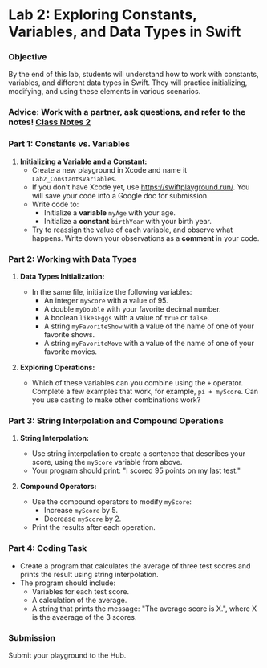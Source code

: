 
# Lab 2: Exploring Constants, Variables, and Data Types in Swift

### Objective

By the end of this lab, students will understand how to work with constants, variables, and different data types in Swift. They will practice initializing, modifying, and using these elements in various scenarios.

### Advice: Work with a partner, ask questions, and refer to the notes! [Class Notes 2](https://github.com/lauramansfield106/iOSAppDevelopment/blob/main/Class_Notes2.md)
### Part 1: Constants vs. Variables

1. **Initializing a Variable and a Constant:**
   - Create a new playground in Xcode and name it `Lab2_ConstantsVariables`.
   - If you don't have Xcode yet, use https://swiftplayground.run/. You will save your code into a Google doc for submission.
   - Write code to:
     - Initialize a <b>variable</b> `myAge` with your age.
     - Initialize a <b>constant</b> `birthYear` with your birth year.
   - Try to reassign the value of each variable, and observe what happens. Write down your observations as a <b>comment</b> in your code.

### Part 2: Working with Data Types

1. **Data Types Initialization:**
   - In the same file, initialize the following variables:
     - An integer `myScore` with a value of 95.
     - A double `myDouble` with your favorite decimal number.
     - A boolean `likesEggs` with a value of `true` or `false`.
     - A string `myFavoriteShow` with a value of the name of one of your favorite shows.
     - A string `myFavoriteMove` with a value of the name of one of your favorite movies.

2. **Exploring Operations:**
   - Which of these variables can you combine using the `+` operator. Complete a few examples that work, for example, `pi + myScore`. Can you use casting to make other combinations work?

### Part 3: String Interpolation and Compound Operations

1. **String Interpolation:**
   - Use string interpolation to create a sentence that describes your score, using the `myScore` variable from above.
   - Your program should print: "I scored 95 points on my last test."

2. **Compound Operators:**
   - Use the compound operators to modify `myScore`:
     - Increase `myScore` by 5.
     - Decrease `myScore` by 2.
   - Print the results after each operation.

### Part 4: Coding Task
   - Create a program that calculates the average of three test scores and prints the result using string interpolation.
   - The program should include:
     - Variables for each test score.
     - A calculation of the average.
     - A string that prints the message: "The average score is X.", where X is the avaerage of the 3 scores.

### Submission
Submit your playground to the Hub.
